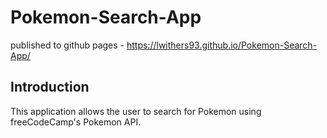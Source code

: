 # Pokemon-Search-App

published to github pages - https://lwithers93.github.io/Pokemon-Search-App/

## Introduction

This application allows the user to search for Pokemon using freeCodeCamp's Pokemon API.

